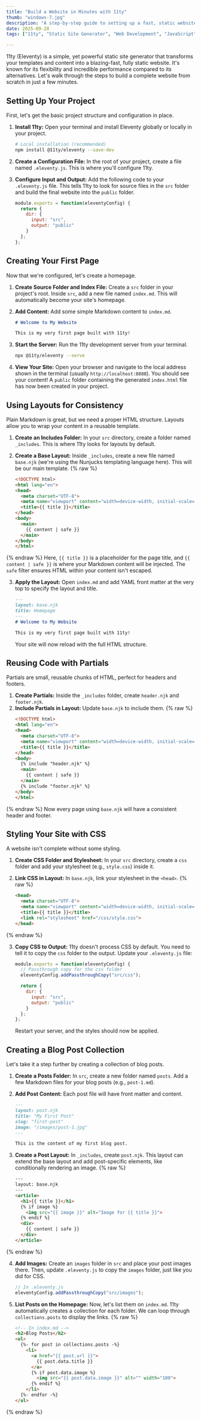 ```yaml
---
title: "Build a Website in Minutes with 11ty"
thumb: "windows-7.jpg"
description: "A step-by-step guide to setting up a fast, static website using the 11ty static site generator, from initial setup to creating blog collections."
date: 2025-09-20
tags: ["11ty", "Static Site Generator", "Web Development", "JavaScript", "Tutorial"]

---
```


11ty (Eleventy) is a simple, yet powerful static site generator that transforms your templates and content into a blazing-fast, fully static website. It's known for its flexibility and incredible performance compared to its alternatives. Let's walk through the steps to build a complete website from scratch in just a few minutes.

## Setting Up Your Project

First, let's get the basic project structure and configuration in place.

1.  **Install 11ty:** Open your terminal and install Eleventy globally or locally in your project.
    ```bash
    # Local installation (recommended)
    npm install @11ty/eleventy --save-dev
    ```

2.  **Create a Configuration File:** In the root of your project, create a file named `.eleventy.js`. This is where you'll configure 11ty.

3.  **Configure Input and Output:** Add the following code to your `.eleventy.js` file. This tells 11ty to look for source files in the `src` folder and build the final website into the `public` folder.
    ```javascript
    module.exports = function(eleventyConfig) {
      return {
        dir: {
          input: "src",
          output: "public"
        }
      };
    };
    ```

## Creating Your First Page

Now that we're configured, let's create a homepage.

1.  **Create Source Folder and Index File:** Create a `src` folder in your project's root. Inside `src`, add a new file named `index.md`. This will automatically become your site's homepage.

2.  **Add Content:** Add some simple Markdown content to `index.md`.
    ```markdown
    # Welcome to My Website
    
    This is my very first page built with 11ty!
    ```

3.  **Start the Server:** Run the 11ty development server from your terminal.
    ```bash
    npx @11ty/eleventy --serve
    ```

4.  **View Your Site:** Open your browser and navigate to the local address shown in the terminal (usually `http://localhost:8080`). You should see your content! A `public` folder containing the generated `index.html` file has now been created in your project.

## Using Layouts for Consistency

Plain Markdown is great, but we need a proper HTML structure. Layouts allow you to wrap your content in a reusable template.

1.  **Create an Includes Folder:** In your `src` directory, create a folder named `_includes`. This is where 11ty looks for layouts by default.

2.  **Create a Base Layout:** Inside `_includes`, create a new file named `base.njk` (we're using the Nunjucks templating language here). This will be our main template.
{% raw %}
    ```html
    <!DOCTYPE html>
    <html lang="en">
    <head>
      <meta charset="UTF-8">
      <meta name="viewport" content="width=device-width, initial-scale=1.0">
      <title>{{ title }}</title>
    </head>
    <body>
      <main>
        {{ content | safe }}
      </main>
    </body>
    </html>
    ```
{% endraw %}
    Here, `{{ title }}` is a placeholder for the page title, and `{{ content | safe }}` is where your Markdown content will be injected. The `safe` filter ensures HTML within your content isn't escaped.

3.  **Apply the Layout:** Open `index.md` and add YAML front matter at the very top to specify the layout and title.
    ```markdown
    ---
    layout: base.njk
    title: Homepage
    ---
    # Welcome to My Website
    
    This is my very first page built with 11ty!
    ```
    Your site will now reload with the full HTML structure.

## Reusing Code with Partials

Partials are small, reusable chunks of HTML, perfect for headers and footers.

1.  **Create Partials:** Inside the `_includes` folder, create `header.njk` and `footer.njk`.
2.  **Include Partials in Layout:** Update `base.njk` to include them.
{% raw %}
    ```html
    <!DOCTYPE html>
    <html lang="en">
    <head>
      <meta charset="UTF-8">
      <meta name="viewport" content="width=device-width, initial-scale=1.0">
      <title>{{ title }}</title>
    </head>
    <body>
      {% include "header.njk" %}
      <main>
        {{ content | safe }}
      </main>
      {% include "footer.njk" %}
    </body>
    </html>
    ```
{% endraw %}
    Now every page using `base.njk` will have a consistent header and footer.

## Styling Your Site with CSS

A website isn't complete without some styling.

1.  **Create CSS Folder and Stylesheet:** In your `src` directory, create a `css` folder and add your stylesheet (e.g., `style.css`) inside it.

2.  **Link CSS in Layout:** In `base.njk`, link your stylesheet in the `<head>`.
{% raw %}
    ```html
    <head>
      <meta charset="UTF-8">
      <meta name="viewport" content="width=device-width, initial-scale=1.0">
      <title>{{ title }}</title>
      <link rel="stylesheet" href="/css/style.css">
    </head>
    ```
{% endraw %}

3.  **Copy CSS to Output:** 11ty doesn't process CSS by default. You need to tell it to copy the `css` folder to the output. Update your `.eleventy.js` file:
    ```javascript
    module.exports = function(eleventyConfig) {
      // Passthrough copy for the css folder
      eleventyConfig.addPassthroughCopy("src/css");
    
      return {
        dir: {
          input: "src",
          output: "public"
        }
      };
    };
    ```
    Restart your server, and the styles should now be applied.

## Creating a Blog Post Collection

Let's take it a step further by creating a collection of blog posts.

1.  **Create a Posts Folder:** In `src`, create a new folder named `posts`. Add a few Markdown files for your blog posts (e.g., `post-1.md`).

2.  **Add Post Content:** Each post file will have front matter and content.
    ```markdown
    ---
    layout: post.njk
    title: "My First Post"
    slug: "first-post"
    image: "/images/post-1.jpg"
    ---
    
    This is the content of my first blog post.
    ```

3.  **Create a Post Layout:** In `_includes`, create `post.njk`. This layout can extend the base layout and add post-specific elements, like conditionally rendering an image.
{% raw %}
    ```html
    ---
    layout: base.njk
    ---
    <article>
      <h1>{{ title }}</h1>
      {% if image %}
        <img src="{{ image }}" alt="Image for {{ title }}">
      {% endif %}
      <div>
        {{ content | safe }}
      </div>
    </article>
    ```
{% endraw %}

4.  **Add Images:** Create an `images` folder in `src` and place your post images there. Then, update `.eleventy.js` to copy the `images` folder, just like you did for CSS.
    ```javascript
    // In .eleventy.js
    eleventyConfig.addPassthroughCopy("src/images");
    ```

5.  **List Posts on the Homepage:** Now, let's list them on `index.md`. 11ty automatically creates a collection for each folder. We can loop through `collections.posts` to display the links.
{% raw %}
    ```html
    <!-- In index.md -->
    <h2>Blog Posts</h2>
    <ul>
      {%- for post in collections.posts -%}
        <li>
          <a href="{{ post.url }}">
            {{ post.data.title }}
          </a>
          {% if post.data.image %}
            <img src="{{ post.data.image }}" alt="" width="100">
          {% endif %}
        </li>
      {%- endfor -%}
    </ul>
    ```
{% endraw %}
